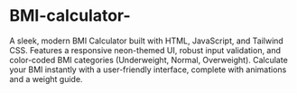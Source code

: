 # BMI-calculator-
A sleek, modern BMI Calculator built with HTML, JavaScript, and Tailwind CSS. Features a responsive neon-themed UI, robust input validation, and color-coded BMI categories (Underweight, Normal, Overweight). Calculate your BMI instantly with a user-friendly interface, complete with animations and a weight guide.
